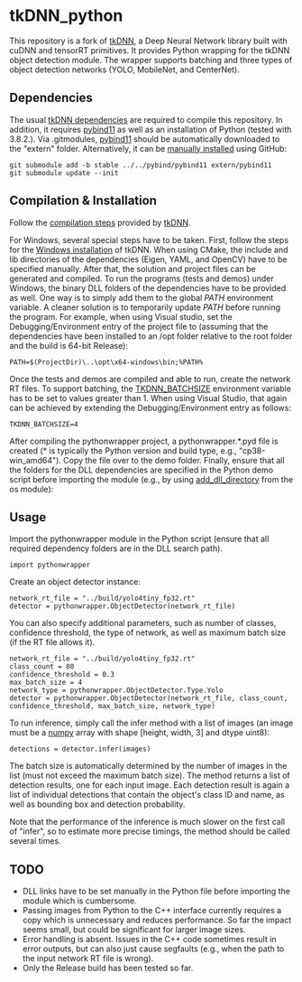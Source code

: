# tkDNN_python
This repository is a fork of [tkDNN](https://github.com/ceccocats/tkDNN), a Deep Neural Network library built with cuDNN and tensorRT primitives. 
It provides Python wrapping for the tkDNN object detection module.
The wrapper supports batching and three types of object detection networks (YOLO, MobileNet, and CenterNet).

## Dependencies
The usual [tkDNN dependencies](https://github.com/ceccocats/tkDNN#dependencies) are required to compile this repository. 
In addition, it requires [pybind11](https://github.com/pybind/pybind11) as well as an installation of Python (tested with 3.8.2.).
Via .gitmodules, [pybind11](https://github.com/pybind/pybind11) should be automatically downloaded to the "extern" folder.
Alternatively, it can be [manually installed](https://pybind11.readthedocs.io/en/latest/installing.html#include-as-a-submodule) using GitHub:   

```
git submodule add -b stable ../../pybind/pybind11 extern/pybind11
git submodule update --init
```
## Compilation & Installation
Follow the [compilation steps](https://github.com/ceccocats/tkDNN#how-to-compile-this-repo) provided by [tkDNN](https://github.com/ceccocats/tkDNN).

For Windows, several special steps have to be taken. 
First, follow the steps for the [Windows installation](https://github.com/ceccocats/tkDNN/blob/master/docs/windows.md) of tkDNN.
When using CMake, the include and lib directories of the dependencies (Eigen, YAML, and OpenCV) have to be specified manually.
After that, the solution and project files can be generated and compiled.
To run the programs (tests and demos) under Windows, the binary DLL folders of the dependencies have to be provided as well.
One way is to simply add them to the global $PATH$ environment variable.
A cleaner solution is to temporarily update $PATH$ before running the program.
For example, when using Visual studio, set the Debugging/Environment entry of the project file to (assuming that the dependencies have been installed to an /opt folder relative to the root folder and the build is 64-bit Release):

```
PATH=$(ProjectDir)\..\opt\x64-windows\bin;%PATH%
```

Once the tests and demos are compiled and able to run, create the network RT files.
To support batching, the [TKDNN_BATCHSIZE](https://github.com/ceccocats/tkDNN/blob/master/docs/demo.md#batching) environment variable has to be set to values greater than 1.
When using Visual Studio, that again can be achieved by extending the Debugging/Environment entry as follows:

```
TKDNN_BATCHSIZE=4
```

After compiling the pythonwrapper project, a pythonwrapper.\*.pyd file is created (\* is typically the Python version and build type, e.g., "cp38-win_amd64").
Copy the file over to the demo folder. 
Finally, ensure that all the folders for the DLL dependencies are specified in the Python demo script before importing the module (e.g., by using [add_dll_directory](https://docs.python.org/3/library/os.html) from the os module):

## Usage
Import the pythonwrapper module in the Python script (ensure that all required dependency folders are in the DLL search path).
```
import pythonwrapper
```

Create an object detector instance: 
```
network_rt_file = "../build/yolo4tiny_fp32.rt"
detector = pythonwrapper.ObjectDetector(network_rt_file)
```
You can also specify additional parameters, such as number of classes, confidence threshold, the type of network, as well as maximum batch size (if the RT file allows it).
```
network_rt_file = "../build/yolo4tiny_fp32.rt"
class_count = 80
confidence_threshold = 0.3
max_batch_size = 4 
network_type = pythonwrapper.ObjectDetector.Type.Yolo
detector = pythonwrapper.ObjectDetector(network_rt_file, class_count, confidence_threshold, max_batch_size, network_type)
```

To run inference, simply call the infer method with a list of images (an image must be a [numpy](https://numpy.org/) array with shape [height, width, 3] and dtype uint8):
```
detections = detector.infer(images)
```
The batch size is automatically determined by the number of images in the list (must not exceed the maximum batch size).
The method returns a list of detection results, one for each input image.
Each detection result is again a list of individual detections that contain the object's class ID and name, as well as bounding box and detection probability.

Note that the performance of the inference is much slower on the first call of "infer", so to estimate more precise timings, the method should be called several times.

## TODO
* DLL links have to be set manually in the Python file before importing the module which is cumbersome.
* Passing images from Python to the C++ interface currently requires a copy which is unnecessary and reduces performance. So far the impact seems small, but could be significant for larger image sizes.
* Error handling is absent. Issues in the C++ code sometimes result in error outputs, but can also just cause segfaults (e.g., when the path to the input network RT file is wrong).
* Only the Release build has been tested so far. 
